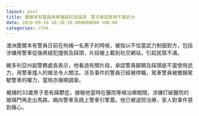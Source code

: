 ```yaml
---
layout: post
title: 墨爾本有警員用車撞疑犯及踩頭　警方承認使用不當武力
date: 2020-09-16 10:30:20.000000000 +08:00
categories: rthk
---
```


澳洲墨爾本有警員日前在拘捕一名男子的時候，被指以不恰當武力制服對方，包括涉嫌用警車從後將疑犯撞倒及踩頭，片段被上載到社交網站，引起民眾不滿。

維多利亞州副警務處長表示，他看過有關片段，承認警員腳踢及踩頭是不當使用武力，用警車撞人的做法令人關注。涉及事件的警員已經被停職，駕車警員被撤銷駕駛警車的權力，當局亦展開調查。

被捕的32歲男子患有躁鬱症，據報他當時在醫院等候治療期間，涉嫌打破醫院的玻璃門再走出馬路，踢向警車及跳上警車引擎蓋。他已被送院治療，家人對事件感到痛心。
